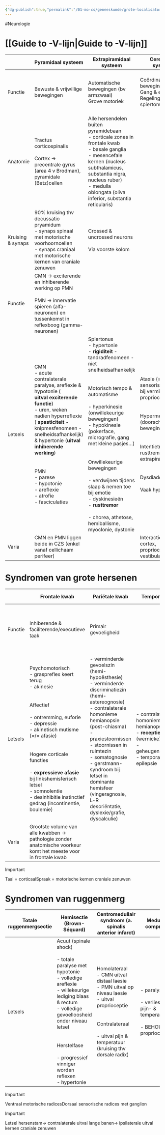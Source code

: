 ```yaml
---
{"dg-publish":true,"permalink":"/01-mo-cs/geneeskunde/grote-localisatorische-syndromen/","noteIcon":"","created":"2024-11-24T10:55:17.283+01:00","updated":"2024-12-29T13:58:43.965+01:00"}
---
```


#Neurologie 


# [[Guide to -V-lijn\|Guide to -V-lijn]]

|                   | Pyramidaal systeem                                                                                                                                                                                                                                                                                                                                                 | Extrapiramidaal systeem                                                                                                                                                                                                                                                                                                                                                                                                                                                                         | Cerebellair systeem                                                                                                                                                                                                                                  | Vitale sensibiliteit                                                                                                                                                                                                   | Gnostische sensibiliteit                                                                                                                                |
| ----------------- | ------------------------------------------------------------------------------------------------------------------------------------------------------------------------------------------------------------------------------------------------------------------------------------------------------------------------------------------------------------------ | ----------------------------------------------------------------------------------------------------------------------------------------------------------------------------------------------------------------------------------------------------------------------------------------------------------------------------------------------------------------------------------------------------------------------------------------------------------------------------------------------- | ---------------------------------------------------------------------------------------------------------------------------------------------------------------------------------------------------------------------------------------------------- | ---------------------------------------------------------------------------------------------------------------------------------------------------------------------------------------------------------------------- | ------------------------------------------------------------------------------------------------------------------------------------------------------- |
| Functie           | Bewuste & vrijwillige bewegingen                                                                                                                                                                                                                                                                                                                                   | Automatische bewegingen (bv armzwaai)  <br>Grove motoriek                                                                                                                                                                                                                                                                                                                                                                                                                                       | Coördinatie van bewegingen  <br>Gang & evenwicht  <br>Regeling spiertonus                                                                                                                                                                            | Pijnzin  <br>Temperatuurszin  <br>Grove tastzin                                                                                                                                                                        | Vibratiezin  <br>Proprioceptie (diepe gevoeligheid)  <br>Steregnosie (discriminatiezin)  <br>Fijne tastzin                                              |
| Anatomie          | Tractus corticospinalis  <br>  <br>Cortex → precentrale gyrus (area 4 v Brodman), pyramidale (Betz)cellen                                                                                                                                                                                                                                                          | Alle hersendelen buiten pyramidebaan  <br>- corticale zones in frontale kwab  <br>- basale ganglia  <br>- mesencefale kernen (nucleus subthalamicus, substantia nigra, nucleus ruber)  <br>- medulla oblongata (oliva inferior, substantia reticularis)                                                                                                                                                                                                                                         |                                                                                                                                                                                                                                                      | Tractus spinothalamicus **lateralis** → pijn- & temperatuurszin  <br>  <br>Tractus spinothalamicus  <br>**anterior**  <br>→ grove tastzin  <br>  <br>Cortex → gyrus postcentralis (area 1, 2 & 3 v Brodman)            | Dorsale kolom via **fasciculus gracilis & cuneatus**                                                                                                    |
| Kruising & synaps | 90% kruising thv decussatio pryamidum  <br>- synaps spinaal met motorische voorhoorncellen  <br>- synaps craniaal met motorische kernen van craniale zenuwen                                                                                                                                                                                                       | Crossed & uncrossed neurons  <br>  <br>Via voorste kolom                                                                                                                                                                                                                                                                                                                                                                                                                                        |                                                                                                                                                                                                                                                      | Synaps thv dorsale kolom ruggenmerg  <br>  <br>Kruisen vd middellijn  <br>**in dorsale radix ruggenmerg**                                                                                                              | Synaps thv medulla oblongata  <br>  <br>Kruisen vd middellijn  <br>**voorbij medulla oblongata**                                                        |
| Functie           | CMN → exciterende en inhiberende werking op PMN  <br>  <br>PMN → innervatie spieren (alfa-neuronen) en tussenkomst in reflexboog (gamma-neuronen)                                                                                                                                                                                                                  |                                                                                                                                                                                                                                                                                                                                                                                                                                                                                                 |                                                                                                                                                                                                                                                      | Elke dorsale radix = 1 dermatoom  <br>- nek x C4  <br>- armen x C5-T1  <br>- navel x T9-T10                                                                                                                            |                                                                                                                                                         |
| Letsels           | CMN  <br>- acute contralaterale paralyse, areflexie & hypotonie (  <br>**uitval exciterende functie**)  <br>- uren, weken nadien hyperreflexie ( **spasticiteit -** knipmesfenomeen - snelheidsafhankelijk) & hypertonie (**uitval inhiberende werking**)  <br>  <br>  <br>PMN  <br>- parese  <br>- hypotonie  <br>- areflexie  <br>- atrofie  <br>- fasciculaties | Spiertonus  <br>- hypertonie  <br>-  **rigiditeit** - tandradfenomeen - niet snelheidsafhankelijk  <br>  <br>  <br>Motorisch tempo & automatisme  <br>  <br>- hyperkinesie (onwillekeurige bewegingen)  <br>- hypokinesie (pokerface, micrografie, gang met kleine pasjes…)  <br>  <br>  <br>Onwillekeurige bewegingen  <br>  <br>- verdwijnen tijdens slaap & nemen toe bij emotie  <br>- dyskinesieën  <br>-  **rusttremor  <br>  <br>**- chorea, athetose, hemiballisme, myoclonie, dystonie | Ataxie (=/= sensorische ataxie bij verminderde proprioceptie)  <br>  <br>  <br>Hypermetrie (doorschieten van bewegingen)  <br>  <br>  <br>Intentietremor (↔ rusttremor extrapiramidaal)  <br>  <br>  <br>Dysdiadochokinese  <br>  <br>Vaak hypotonie | Volledige onderbreking  <br>  <br>- anesthesie  <br>- analgesie  <br>  <br>  <br>Gedeeltelijke onderbreking  <br>  <br>- paraesthesie  <br>  <br>  <br>Geassocieerde motorische stoornissen (vaak gemengde bezenuwing) | Gevoel van op wolkjes te lopen  <br>  <br>Optische controle noodzakelijk voor normale motoriek → sensorische ataxie bij gesloten ogen (proef v Romberg) |
| Varia             | CMN en PMN liggen beide in CZS (enkel vanaf cellichaam perifeer)                                                                                                                                                                                                                                                                                                   |                                                                                                                                                                                                                                                                                                                                                                                                                                                                                                 | Interactie met cortex, proprioceptie en vestibulair systeem                                                                                                                                                                                          |                                                                                                                                                                                                                        |                                                                                                                                                         |


# Syndromen van grote hersenen

|         | Frontale kwab                                                                                                                                                                                                                                                                                                                                                                      | Pariëtale kwab                                                                                                                                                                                                                                                                                                                                                             | Temporale kwab                                                                                                                            | Occipitale kwab                                                                                             | Basale ganglia                                 | Capsula interna                                                                               |
| ------- | ---------------------------------------------------------------------------------------------------------------------------------------------------------------------------------------------------------------------------------------------------------------------------------------------------------------------------------------------------------------------------------- | -------------------------------------------------------------------------------------------------------------------------------------------------------------------------------------------------------------------------------------------------------------------------------------------------------------------------------------------------------------------------- | ----------------------------------------------------------------------------------------------------------------------------------------- | ----------------------------------------------------------------------------------------------------------- | ---------------------------------------------- | --------------------------------------------------------------------------------------------- |
| Functie | Inhiberende & faciliterende/executieve taak                                                                                                                                                                                                                                                                                                                                        | Primair gevoeligheid                                                                                                                                                                                                                                                                                                                                                       |                                                                                                                                           |                                                                                                             | (grijs binnen)                                 | Sensorische, motorische, visuele & auditieve banen lopen hier allemaal door  <br>(wit binnen) |
| Letsels | Psychomotorisch  <br>- graspreflex keert terug  <br>- akinesie  <br>  <br>  <br>Affectief  <br>  <br>- ontremming, euforie  <br>- depressie  <br>- akinetisch mutisme (=/= afasie)  <br>  <br>  <br>Hogere corticale functies  <br>  <br>- **expressieve afasie** bij linkshemisferisch letsel  <br>- somnolentie  <br>- desinhibitie instinctief gedrag (incontinentie, boulemie) | - verminderde gevoelszin (hemi-hypoësthesie)  <br>- verminderde discriminatiezin (hemi-astereognosie)  <br>- contralaterale homonieme hemianopsie (post-chiasma)  <br>- praxiestoornissen  <br>- stoornissen in ruimtezin  <br>- somatognosie  <br>- gerstmann-syndroom bij letsel in dominante hemisfeer (vingeragnosie, L-R desoriëntatie, dyslexie/grafie, dyscalculie) | - contralaterale homonieme hemianopsie  <br>-  **receptieve afasie** (wernicke)  <br>- geheugenstoornissen  <br>- temporaalkwab epilepsie | - contralaterale homonieme hemianopsie  <br>- visuele agnosie (sulcus calcarinus = primaire visuele cortex) | - chorea  <br>- athetose  <br>- parkinsonbeeld | - massieve contralaterale uitval                                                              |
| Varia   | Grootste volume van alle kwabben → pathologie zonder anatomische voorkeur komt het meeste voor in frontale kwab                                                                                                                                                                                                                                                                    |                                                                                                                                                                                                                                                                                                                                                                            |                                                                                                                                           |                                                                                                             |                                                |                                                                                               |


> [!important]  
> Taal = corticaalSpraak = motorische kernen craniale zenuwen  

# Syndromen van ruggenmerg

| Totale ruggenmergsectie | Hemisectie (Brown-Séquard)                                                                                                                                                                                                                                                                   | Centromedullair syndroom (a. spinalis anterior infarct)                                                                                                                                                          | Medullaire compressie                                                                             |                                                                                                                    |
| ----------------------- | -------------------------------------------------------------------------------------------------------------------------------------------------------------------------------------------------------------------------------------------------------------------------------------------- | ---------------------------------------------------------------------------------------------------------------------------------------------------------------------------------------------------------------- | ------------------------------------------------------------------------------------------------- | ------------------------------------------------------------------------------------------------------------------ |
| Letsels                 | Acuut (spinale shock)  <br>  <br>- totale paralyse met hypotonie  <br>- volledige areflexie  <br>- willekeurige lediging blaas & rectum  <br>- volledige gevoelloosheid onder niveau letsel  <br>  <br>  <br>Herstelfase  <br>  <br>- progressief vinniger worden reflexen  <br>- hypertonie | Homolateraal  <br>- CMN uitval distaal laesie  <br>- PMN uitval op niveau laesie  <br>- uitval proprioceptie  <br>  <br>  <br>Contralateraal  <br>  <br>- uitval pijn & temperatuur (kruising thv dorsale radix) | - paralyse  <br>  <br>- verlies van pijn- & temperatuurszin  <br>  <br>- BEHOUD van proprioceptie | Primair  <br>- gevolgen in segment op niveau letsel  <br>  <br>  <br>Secundair  <br>- gevolgen onder niveau letsel |

> [!important]  
> Ventraal motorische radicesDorsaal sensorische radices met ganglion  
  
> [!important]  
> Letsel hersenstam→ contralaterale uitval lange banen→ ipsilaterale uitval kernen craniale zenuwen